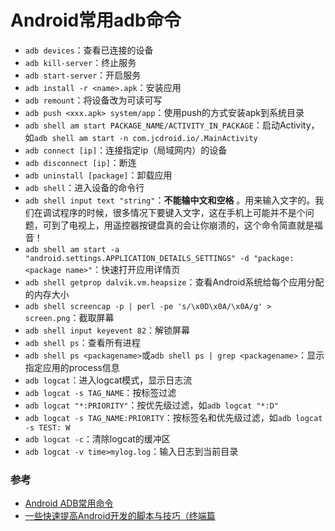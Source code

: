 # Android常用adb命令
* `adb devices`：查看已连接的设备
* `adb kill-server`：终止服务
* `adb start-server`：开启服务
* `adb install -r <name>.apk`：安装应用
* `adb remount`：将设备改为可读可写
* `adb push <xxx.apk> system/app`：使用push的方式安装apk到系统目录
* `adb shell am start PACKAGE_NAME/ACTIVITY_IN_PACKAGE`：启动Activity，如`adb shell am start -n com.jcdroid.io/.MainActivity`
* `adb connect [ip]`：连接指定ip（局域网内）的设备
* `adb disconnect [ip]`：断连
* `adb uninstall [package]`：卸载应用
* `adb shell`：进入设备的命令行
* `adb shell input text "string"`：**不能输中文和空格**
  。用来输入文字的。我们在调试程序的时候，很多情况下要键入文字，这在手机上可能并不是个问题，可到了电视上，用遥控器按键盘真的会让你崩溃的，这个命令简直就是福音！
* `adb shell am start -a "android.settings.APPLICATION_DETAILS_SETTINGS" -d "package:<package name>"`：快速打开应用详情页
* `adb shell getprop dalvik.vm.heapsize`：查看Android系统给每个应用分配的内存大小
* `adb shell screencap -p | perl -pe 's/\x0D\x0A/\x0A/g' > screen.png`：截取屏幕
* `adb shell input keyevent 82`：解锁屏幕
* `adb shell ps`：查看所有进程
* `adb shell ps <packagename>`或`adb shell ps | grep <packagename>`：显示指定应用的process信息
* `adb logcat`：进入logcat模式，显示日志流
* `adb logcat -s TAG_NAME`：按标签过滤
* `adb logcat "*:PRIORITY"`：按优先级过滤，如`adb logcat "*:D"`
* `adb logcat -s TAG_NAME:PRIORITY`：按标签名和优先级过滤，如`adb logcat -s TEST: W`
* `adb logcat -c`：清除logcat的缓冲区
* `adb logcat -v time>mylog.log`：输入日志到当前目录


### 参考
* [Android ADB常用命令](http://android.jobbole.com/61592/)
* [一些快速提高Android开发的脚本与技巧（终端篇](https://droidyue.com/blog/2016/05/02/android-development-bash-scripts/)

